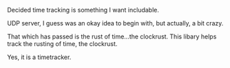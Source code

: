 
Decided time tracking is something I want includable.

UDP server, I guess was an okay idea to begin with, but actually, a bit crazy.


That which has passed is the rust of time...the clockrust.
This libary helps track the rusting of time, the clockrust.

Yes, it is a timetracker.
